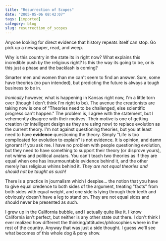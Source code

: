 ```yaml
---
title: "Resurrection of Scopes"
date: "2005-05-06 08:42:07"
tags: [imported]
category: blog
slug: resurrection_of_scopes
---
```


Anyone looking for direct evidence that history repeats itself can stop. Go pick up a newspaper, read, and weep.

Why is this country in the state its in right now? What explains this incredible push by the religious right? Is this the way its going to be, or is this just a phase and the backlash is coming?

Smarter men and women than me can't seem to find an answer. Sure, some have theories (no pun intended), but predicting the future is always a tough business to be in.

<em>Ironically</em> however, what is happening in Kansas right now, I'm a little torn over (though I don't think I'm right to be). The avenue the creationists are taking now is one of "Theories need to be challenged, else scientific progress can't happen." The problem is, I agree with the statement, but I vehemently disagree with their motives. Their motive is one of getting creation (or intelligent design as they are using now) to replace evolution as the current theory. I'm not against questioning theories, but you at least need to have <strong>evidence</strong> questioning the theory. Simply "Life is too complicated for evolution to explain" is not evidence. It is opinion, and damn ignorant if you ask me. I have no problem with people questioning evolution, but they need to have something to support their theory (or disprove yours), not whims and political avatars. You can't teach two theories as if they are equal when one has insurmountable evidence behind it, and the other merely has religious whims behind it. <em>They are not equal theories and should not be taught as such!</em>

There is a practice in journalism which I despise... the notion that you have to give equal credence to both sides of the argument, treating "facts" from both sides with equal weight, and one side is lying through their teeth and obviously doesn't have a leg to stand on. They are not equal sides and should never be presented as such.

I grew up in the California bubble, and I actually quite like it. I know California isn't perfect, but neither is any other state out there. I don't think I ever realized how different the thinking/attitudes/philosophies where in the rest of the country. Anyway that was just a side thought. I guess we'll see what becomes of this whole dog & pony show.
